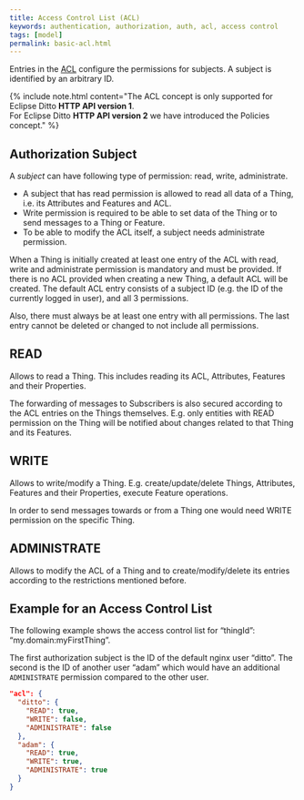 ```yaml
---
title: Access Control List (ACL)
keywords: authentication, authorization, auth, acl, access control
tags: [model]
permalink: basic-acl.html
---
```


Entries in the <a href="#" data-toggle="tooltip" data-original-title="{{site.data.glossary.acl}}">ACL</a> configure the permissions for subjects. A subject is identified by an arbitrary ID.

{% include note.html content="The ACL concept is only supported for Eclipse Ditto **HTTP API version 1**. <br /> 
For Eclipse Ditto **HTTP API version 2** we have introduced the Policies concept." %}


## Authorization Subject

A _subject_ can have following type of permission: read, write, administrate.

* A subject that has read permission is allowed to read all data of a Thing, i.e. its Attributes and Features and ACL.
* Write permission is required to be able to set data of the Thing or to send messages to a Thing or Feature.
* To be able to modify the ACL itself, a subject needs administrate permission.

When a Thing is initially created at least one entry of the ACL with read, write and administrate permission is mandatory 
and must be provided. If there is no ACL provided when creating a new Thing, a default ACL will be created. 
The default ACL entry consists of a subject ID (e.g. the ID of the currently logged in user), and all 3 permissions.

Also, there must always be at least one entry with all permissions. The last entry cannot be deleted or changed to not include all permissions.


## READ

Allows to read a Thing. This includes reading its ACL, Attributes, Features and their Properties.

The forwarding of messages to Subscribers is also secured according to the ACL entries on the Things themselves. 
E.g. only entities with READ permission on the Thing will be notified about changes related to that Thing and its Features.


## WRITE

Allows to write/modify a Thing.
E.g. create/update/delete Things, Attributes, Features and their Properties, execute Feature operations.

In order to send messages towards or from a Thing one would need WRITE permission on the specific Thing.


## ADMINISTRATE

Allows to modify the ACL of a Thing and to create/modify/delete its entries according to the restrictions mentioned before.


## Example for an Access Control List

The following example shows the access control list for “thingId”: “my.domain:myFirstThing”.

The first authorization subject is the ID of the default nginx user “ditto”.
The second is the ID of another user “adam” which would have an additional `ADMINISTRATE` permission compared to the other user.

```json
"acl": {
  "ditto": {
    "READ": true,
    "WRITE": false,
    "ADMINISTRATE": false
  },
  "adam": {
    "READ": true,
    "WRITE": true,
    "ADMINISTRATE": true
  }
}
```
